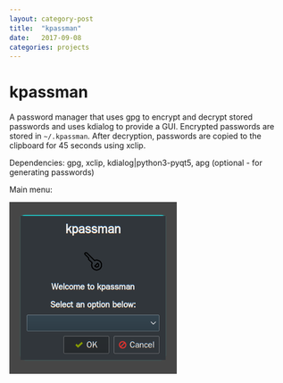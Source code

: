 ```yaml
---
layout: category-post
title:  "kpassman"
date:   2017-09-08
categories: projects
---
```


# kpassman

A password manager that uses gpg to encrypt and decrypt stored passwords and uses kdialog to provide a GUI.  Encrypted passwords are stored in `~/.kpassman`.  After decryption, passwords are copied to the clipboard for 45 seconds using xclip.

Dependencies: gpg, xclip, kdialog|python3-pyqt5, apg (optional - for generating passwords)

Main menu:

![kpassman](https://raw.githubusercontent.com/simoniz0r/kpassman/master/Screenshot.png)
